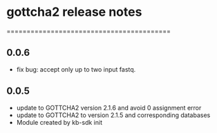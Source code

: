 # gottcha2 release notes
=========================================

0.0.6
-----
* fix bug: accept only up to two input fastq.

0.0.5
-----
* update to GOTTCHA2 version 2.1.6 and avoid 0 assignment error
* update to GOTTCHA2 to version 2.1.5 and corresponding databases
* Module created by kb-sdk init
